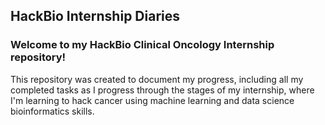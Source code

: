 ## HackBio Internship Diaries
### Welcome to my HackBio Clinical Oncology Internship repository!

This repository was created to document my progress, including all my completed tasks as I progress through the stages of my internship, where I'm learning to hack cancer using machine learning and data science bioinformatics skills.
